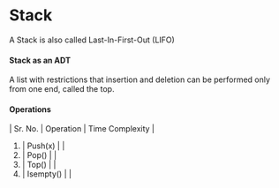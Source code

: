 # Stack

A Stack is also called Last-In-First-Out (LIFO)

#### Stack as an ADT
A list with restrictions that insertion and deletion can be performed only from one end, called the top.

#### Operations
| Sr. No. | Operation | Time Complexity |
1. | Push(x) |   |
2. | Pop() |   |
3. | Top() |   |
4. | Isempty() |   |
